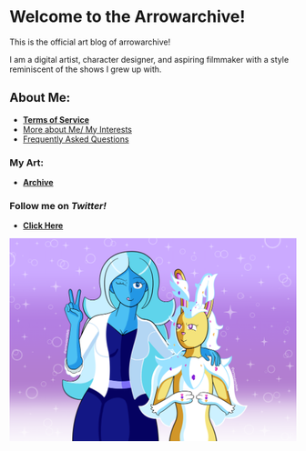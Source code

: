 # Welcome to the Arrowarchive!
This is the official art blog of arrowarchive!

I am a digital artist, character designer, and aspiring filmmaker with a style reminiscent of the shows I grew up with. 

## About Me:
* **[Terms of Service](tos.md)**
* [More about Me/ My Interests](mainmenu/aboutmore.md)
* [Frequently Asked Questions](mainmenu/FAQ.md)

### My Art:
* **[Archive](gallery.md)**

### Follow me on *Twitter!*
* **[Click Here](https://twitter.com/arrowarchive)**

<img src="images/SPACE/welcome.PNG"
onContextMenu="return false;">
